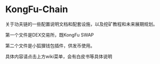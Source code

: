# KongFu-Chain
关于功夫链的一些配置说明文档和配套设施，以及挖矿教程和未来展期规划。

第一个文件是DEX交易所，既KongFu SWAP

第二个文件是小狐狸钱包插件，供发币使用。

具体内容请点击上方wiki菜单，会有白皮书等具体说明
 

